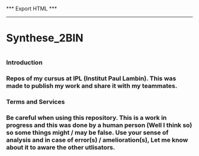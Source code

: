 *** Export HTML ***
*******************
<h1>Synthese_2BIN<h1>

<h3>Introduction<h3>

<p>Repos of my cursus at IPL (Institut Paul Lambin). This was made to publish my work and share it with my teammates.<p>

<h3>Terms and Services<h3>

<p>Be careful when using this repository. This is a work in progress and this was done by a human person (Well I think so) so some things might / may be false. Use your sense of analysis and in case of error(s) / amelioration(s), Let me know about it to aware the other utlisators.<p>

